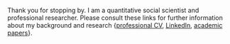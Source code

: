 Thank you for stopping by. I am a quantitative social scientist and professional researcher. Please consult these links for further information about my background and research {[professional CV](https://docs.google.com/document/d/1sZK9RCPjxFaXNzXjYAoLeQ-ou8ZVSpf6EMlHVH0FtXc/edit?usp=sharing), [LinkedIn](https://www.linkedin.com/in/micah-gell-redman/), [academic papers](https://scholar.google.com/citations?user=6KLv8dEAAAAJ&hl=en)}.
